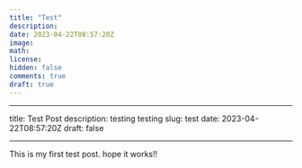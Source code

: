 ```yaml
---
title: "Test"
description: 
date: 2023-04-22T08:57:20Z
image: 
math: 
license: 
hidden: false
comments: true
draft: true
---
```

---
title: Test Post
description: testing testing
slug: test
date: 2023-04-22T08:57:20Z
draft: false
<!-- image: 
cover.jpg
categories:
    - Example Category
tags:
    - Example Tag -->
---

This is my first test post. hope it works!!
